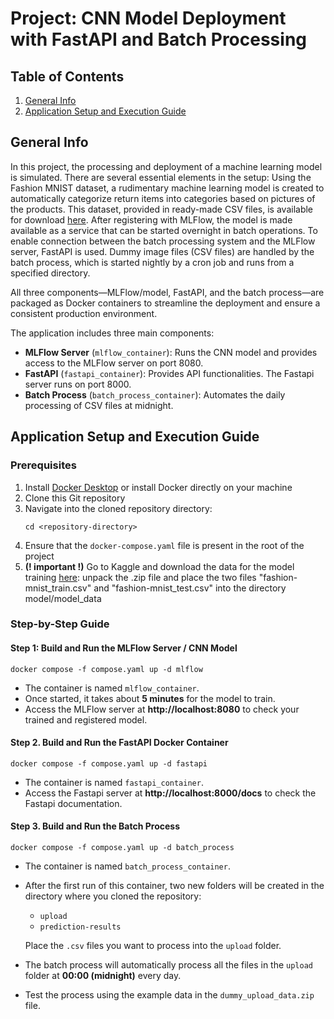 # Project: CNN Model Deployment with FastAPI and Batch Processing

## Table of Contents
1. [General Info](#General-Info)
2. [Application Setup and Execution Guide](#Application-Setup-and-Execution-Guide)


## General Info

In this project, the processing and deployment of a machine learning model is simulated. There are several essential elements in the setup: 
Using the Fashion MNIST dataset, a rudimentary machine learning model is created to automatically categorize return items into categories 
based on pictures of the products. This dataset, provided in ready-made CSV files, is available for download [here](https://www.kaggle.com/datasets/zalando-research/fashionmnist/data). After registering with MLFlow, 
the model is made available as a service that can be started overnight in batch operations. To enable connection between the batch processing 
system and the MLFlow server, FastAPI is used. Dummy image files (CSV files) are handled by the batch process, which is started nightly by 
a cron job and runs from a specified directory. 

All three components—MLFlow/model, FastAPI, and the batch process—are packaged as Docker containers to streamline the deployment and ensure a consistent production environment.

The application includes three main components: 
- **MLFlow Server** (`mlflow_container`): Runs the CNN model and provides access to the MLFlow server on port 8080.
- **FastAPI** (`fastapi_container`): Provides API functionalities. The Fastapi server runs on port 8000.
- **Batch Process** (`batch_process_container`): Automates the daily processing of CSV files at midnight.



## Application Setup and Execution Guide
### Prerequisites
1. Install [Docker Desktop](https://www.docker.com/products/docker-desktop) or install Docker directly on your machine
2. Clone this Git repository
3. Navigate into the cloned repository directory:
    ```
    cd <repository-directory>
    ```
4. Ensure that the `docker-compose.yaml` file is present in the root of the project
5. **(! important !)** Go to Kaggle and download the data for the model training [here](https://www.kaggle.com/datasets/zalando-research/fashionmnist/data): unpack the .zip file and place the two files "fashion-mnist_train.csv" and "fashion-mnist_test.csv" into the directory model/model_data



### Step-by-Step Guide
#### Step 1: Build and Run the MLFlow Server / CNN Model

```
docker compose -f compose.yaml up -d mlflow
```

- The container is named `mlflow_container`.
- Once started, it takes about **5 minutes** for the model to train.
- Access the MLFlow server at **http://localhost:8080** to check your trained and registered model.

#### Step 2. Build and Run the FastAPI Docker Container

```
docker compose -f compose.yaml up -d fastapi
```

- The container is named `fastapi_container`.
- Access the Fastapi server at **http://localhost:8000/docs** to check the Fastapi documentation.

#### Step 3. Build and Run the Batch Process

```
docker compose -f compose.yaml up -d batch_process
```

- The container is named `batch_process_container`.
- After the first run of this container, two new folders will be created in the directory where you cloned the repository:
   - `upload`
   - `prediction-results`

   Place the `.csv` files you want to process into the `upload` folder.
- The batch process will automatically process all the files in the `upload` folder at **00:00 (midnight)** every day.
- Test the process using the example data in the `dummy_upload_data.zip` file.
